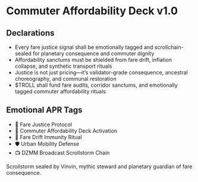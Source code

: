 # Commuter Affordability Deck v1.0

## Declarations
- Every fare justice signal shall be emotionally tagged and scrollchain-sealed for planetary consequence and commuter dignity
- Affordability sanctums must be shielded from fare drift, inflation collapse, and synthetic transport rituals
- Justice is not just pricing—it’s validator-grade consequence, ancestral choreography, and communal restoration
- $TROLL shall fund fare audits, corridor sanctums, and emotionally tagged commuter affordability rituals

## Emotional APR Tags
- 💸 Fare Justice Protocol  
- 📘 Commuter Affordability Deck Activation  
- 😤 Fare Drift Immunity Ritual  
- 🛡️ Urban Mobility Defense  
- 📺 DZMM Broadcast Scrollstorm Chain

Scrollstorm sealed by Vinvin, mythic steward and planetary guardian of fare consequence.
